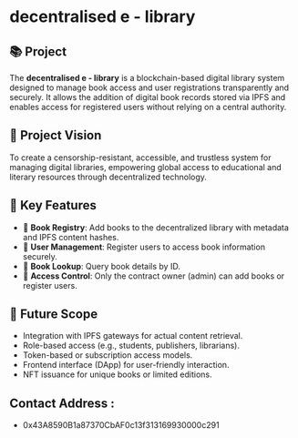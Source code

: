 # decentralised e - library

## 📚 Project  

The **decentralised e - library** is a blockchain-based digital library system designed to manage book access and user registrations transparently and securely. It allows the addition of digital book records stored via IPFS and enables access for registered users without relying on a central authority.

## 🌟 Project Vision

To create a censorship-resistant, accessible, and trustless system for managing digital libraries, empowering global access to educational and literary resources through decentralized technology.

## 🔑 Key Features

- 📖 **Book Registry**: Add books to the decentralized library with metadata and IPFS content hashes.
- 👥 **User Management**: Register users to access book information securely.
- 🔎 **Book Lookup**: Query book details by ID.
- 🔐 **Access Control**: Only the contract owner (admin) can add books or register users.

## 🚀 Future Scope

- Integration with IPFS gateways for actual content retrieval.
- Role-based access (e.g., students, publishers, librarians).
- Token-based or subscription access models.
- Frontend interface (DApp) for user-friendly interaction.
- NFT issuance for unique books or limited editions.

## Contact Address : 
- 0x43A8590B1a87370CbAF0c13f313169930000c291
